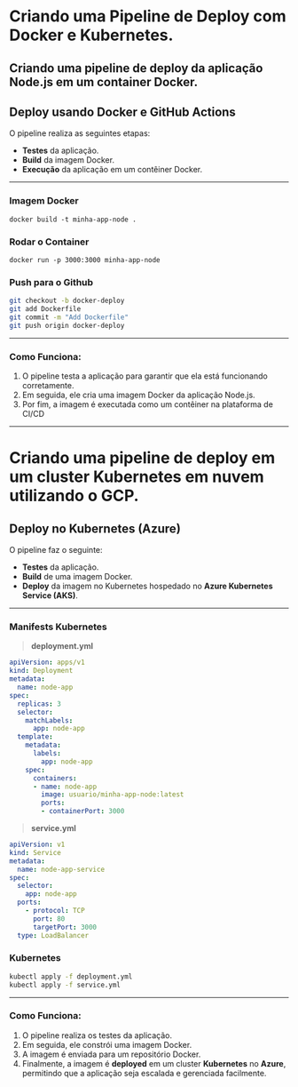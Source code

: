 # Criando uma Pipeline de Deploy com Docker e Kubernetes.  

## Criando uma pipeline de deploy da aplicação Node.js em um container Docker.  

## Deploy usando Docker e GitHub Actions  
O pipeline realiza as seguintes etapas:
- **Testes** da aplicação.
- **Build** da imagem Docker.
- **Execução** da aplicação em um contêiner Docker.
---
### Imagem Docker

```docker
docker build -t minha-app-node .
```

### Rodar o Container

```docker
docker run -p 3000:3000 minha-app-node
```

### Push para o Github

```bash
git checkout -b docker-deploy
git add Dockerfile
git commit -m "Add Dockerfile"
git push origin docker-deploy
```
---
### Como Funciona:
1. O pipeline testa a aplicação para garantir que ela está funcionando corretamente.
2. Em seguida, ele cria uma imagem Docker da aplicação Node.js.
3. Por fim, a imagem é executada como um contêiner na plataforma de CI/CD
---

# Criando uma pipeline de deploy em um cluster Kubernetes em nuvem utilizando o GCP.

## Deploy no Kubernetes (Azure)  
O pipeline faz o seguinte:
- **Testes** da aplicação.
- **Build** de uma imagem Docker.
- **Deploy** da imagem no Kubernetes hospedado no **Azure Kubernetes Service (AKS)**.
---
### Manifests Kubernetes

> **deployment.yml**

```YAML
apiVersion: apps/v1
kind: Deployment
metadata:
  name: node-app
spec:
  replicas: 3
  selector:
    matchLabels:
      app: node-app
  template:
    metadata:
      labels:
        app: node-app
    spec:
      containers:
      - name: node-app
        image: usuario/minha-app-node:latest
        ports:
        - containerPort: 3000
```

> **service.yml**

```YAML
apiVersion: v1
kind: Service
metadata:
  name: node-app-service
spec:
  selector:
    app: node-app
  ports:
    - protocol: TCP
      port: 80
      targetPort: 3000
  type: LoadBalancer
```

### Kubernetes

```Bash
kubectl apply -f deployment.yml
kubectl apply -f service.yml
```
---

### Como Funciona:
1. O pipeline realiza os testes da aplicação.
2. Em seguida, ele constrói uma imagem Docker.
3. A imagem é enviada para um repositório Docker.
4. Finalmente, a imagem é **deployed** em um cluster **Kubernetes** no **Azure**, permitindo que a aplicação seja escalada e gerenciada facilmente.

